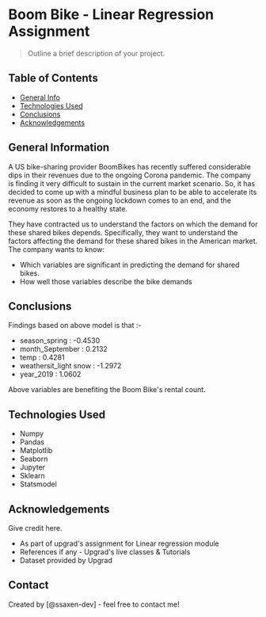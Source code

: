 # Boom Bike - Linear Regression Assignment
> Outline a brief description of your project.


## Table of Contents
* [General Info](#general-information)
* [Technologies Used](#technologies-used)
* [Conclusions](#conclusions)
* [Acknowledgements](#acknowledgements)

<!-- You can include any other section that is pertinent to your problem -->

## General Information
A US bike-sharing provider BoomBikes has recently suffered considerable dips in their revenues due to the ongoing Corona pandemic. The company is finding it very difficult to sustain in the current market scenario. So, it has decided to come up with a mindful business plan to be able to accelerate its revenue as soon as the ongoing lockdown comes to an end, and the economy restores to a healthy state.

They have contracted us to understand the factors on which the demand for these shared bikes depends. Specifically, they want to understand the factors affecting the demand for these shared bikes in the American market. The company wants to know:

- Which variables are significant in predicting the demand for shared bikes.
- How well those variables describe the bike demands

<!-- You don't have to answer all the questions - just the ones relevant to your project. -->

## Conclusions
Findings based on above model is that :-

 - season_spring : -0.4530
 - month_September : 0.2132
 - temp : 0.4281
 - weathersit_light snow : -1.2972
 - year_2019 : 1.0602

Above variables are benefiting the Boom Bike's rental count.

<!-- You don't have to answer all the questions - just the ones relevant to your project. -->


## Technologies Used
- Numpy
- Pandas
- Matplotlib
- Seaborn
- Jupyter
- Sklearn
- Statsmodel

<!-- As the libraries versions keep on changing, it is recommended to mention the version of library used in this project -->

## Acknowledgements
Give credit here.
- As part of upgrad's assignment for Linear regression module
- References if any - Upgrad's live classes & Tutorials
- Dataset provided by Upgrad


## Contact
Created by [@ssaxen-dev] - feel free to contact me!


<!-- Optional -->
<!-- ## License -->
<!-- This project is open source and available under the [... License](). -->

<!-- You don't have to include all sections - just the one's relevant to your project -->